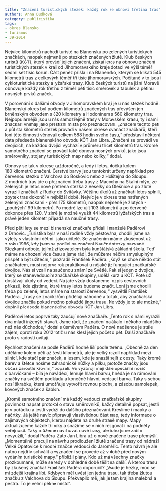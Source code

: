 ```yaml
---
title: "Značení turistických stezek: každý rok se obnoví třetina tras"
authors: Anna Dudková
category: publicistika
tags:
- okres Blansko
- turismus
- 39-2014
---
```


Nejvíce kilometrů nachodí turisté na Blanensku po zelených turistických značkách, naopak nejméně po stezkách značených žlutě. Klub českých turistů (KČT), který provádí jejich značení, získal letos na obnovu značení turistických stezek v kraji od Jihomoravského kraje dotaci ve výši téměř sedmi set tisíc korun. Část peněz přišla i na Blanensko, kterým se klikatí 545 kilometrů tras z celkových téměř tří tisíc jihomoravských. Počítané v to jsou i cykloturistické stezky a lyžařské trasy. Klub českých turistů na jižní Moravě obnovuje každý rok třetinu z téměř pěti tisíc směrovek a tabulek a pětinu nosných prvků značek.

V porovnání s dalšími obvody v Jihomoravském kraji je u nás stezek hodně. Blanenský okres byl počtem kilometrů značených tras převýšen jen brněnským obvodem s 820 kilometry a Hodonínem s 560 kilometry tras. Nejpopulárnější jsou u nás samozřejmě trasy v Moravském krasu, ty i sami značkaři vnímají jako prestižní místa pro přeznačování. „Značení těchto pěti a půl sta kilometrů stezek provádí v našem okrese dvanáct značkařů, kteří loni této činnosti věnovali celkem 588 hodin svého času,“ představil některá data předseda blanenského obvodu KČT Jan Libra. „Značení se provádí ve dvojicích, na každou dvojici vychází v průměru třicet kilometrů tras. Kromě samotného značení se provádí také obnova nosných prvků, jako jsou směrovníky, stojany turistických map nebo kolíky,“ dodal.

Obnovy se tak v okrese každoročně, a tedy i letos, dočká kolem 180 kilometrů značení. Čerstvé barvy jsou tentokrát určeny například pro červenou stezku z Valchova do Boskovic nebo z Holštejna do Sloupu. Z modrých tras jde o přeznačení třeba trasy z Macochy na Skalní mlýn, ze zelených je letos nově přetřená stezka z Veselky do Olešnice a po žluté vyrazili značkaři z Rudky do Svitávky. Většinu úkolů už značkaři letos splnili, zbytek tras dokončí v nejbližší době.  Nejvíc je v okrese tras natřených zelenými značkami - přes 175 kilometrů, naopak nejméně je žlutých - „pouhých“ 99 kilometrů. Po modré lze ujít 103 kilometrů a po červené dokonce přes 120. V zimě je možné využít 44 kilometrů lyžařských tras a právě jeden kilometr připadá na naučné trasy.

Před pěti lety se mezi blanenské značkaře přidali i manželé Paděrovi z Drnovic. „Turistika byla v naší rodině vždy pěstována, chodili jsme na výlety s vlastními dětmi i jako učitelé. Se značením máme zkušenost už z roku 1986, kdy jsem se podílel na značení Naučné stezky nazvané Stezkami odboje, jejímž zřizovatelem byla kunštátská základní škola. Teď máme na chození více času a jsme rádi, že můžeme něčím smysluplným přispět a být užiteční,“ prozradil František Paděra. „Když se chce někdo stát značkařem, musí nejprve rok praktikovat u nějaké již fungující značkařské dvojice. Nás si vzali na zaučenou známí ze Světlé. Pak si jeden z dvojice, který se stanevedoucím značkařské skupiny, udělá kurz u KČT. Poté už dostávají úkoly od vedení. Na jaře vždy dostaneme rozpis cestovních příkazů, kde zjistíme, které trasy letos budeme značit. Loni jsme chodili třeba po zelené, letos máme na starosti červenou,“ vysvětlil František Paděra. „Trasy se značkařům přidělují náhodně a to tak, aby značkařská dvojice značila pokud možno pokaždé jinou trasu. Ne vždy je to ale možné,“ doplnil předseda blanenského obvodu KČT Jan Libra.

Paděrovi letos poprvé taky zaučují nové značkaře. „Tento rok s námi vyrazili dva mladí inženýři stavaři. Jsme rádi, že značení nalákalo i někoho mladšího než nás důchodce,“ dodal s úsměvem Paděra. O nové nadšence je stále zájem, oproti roku 2012  totiž u nás klesl jejich počet o pět. Další značkaře proto s radostí uvítají.

Rychlost značení se podle Paděrů hodně liší podle terénu. „Obecně za den uděláme kolem pěti až šesti kilometrů, ale je velký rozdíl například mezi silnicí, kde stačí pár značek, a lesem, kde je snazší sejít z cesty. Taky kromě barev a štětce nosíme zahradnické nůžky a pilku, protože značky jsou občas zarostlé křovím,“ popsali. Ve výzbroji mají dále speciální nosič s barvičkami – bílá je naváděcí, lemuje hlavní barvu, hnědá je na rámování značky na světlém podkladu a konečně hlavní, vedoucí barva. Taky s sebou nosí škrabku, která umožňuje vytvořit rovnou plochu, a zásobu samolepek, kovových značek a šablon.

„Kromě samotného značení má každý vedoucí značkařské skupiny povinnost napsat protokol o stavu směrovníků, každý detailně popsat, jestli je v pořádku a jestli vydrží do dalšího přeznačování. Kreslíme i mapky a náčrtky. Já ještě navíc připravuji vlastivědnou část map, tedy informace o zajímavých objektech, kterou najdete na druhé straně mapy. Mapy aktualizujeme každé tři roky a snažíme se v nich reagovat i na podněty veřejnosti. Taky můžeme navrhovat nové trasy, ale toho jsme zatím nevyužili,“ dodal Paděra. Zato Jan Libra už o nové značené trase přemýšlí. „Momentálně pracuji na návrhu prodloužení žlutě značené trasy od nádraží Velké Opatovice k modré značce vedoucí do Jaroměřic. Tento návrh je ale nutno nejdřív schválit a vyznačení se provede až v době před novým vydáním turistické mapy,“ přiblížil plány. Kdo už má všechny značky prozkoumané, může se tedy v dohledné době těšit na další.
A kterou trasu by zkušený značkař František Paděra doporučil? „Všude je hezky, moc se mi zdejší krajina líbí. Kdybych měl uvést jen jednu trasu, tak třeba žlutou značku z Valchova do Sloupu. Překvapilo mě, jak je tam krajina malebná a pestrá. To je velmi pěkné místo“. 